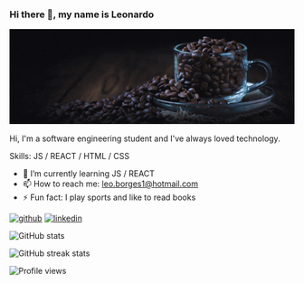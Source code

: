 ### Hi there 👋, my name is Leonardo

<p align="center">
  <img src="https://github.com/wolkenxp/wolkenxp/blob/master/assets/Leonardo.gif" alt="Oi, eu sou o Leonardo">
</p>

Hi, I'm a software engineering student and I've always loved technology.

Skills: JS / REACT / HTML / CSS

- 🌱 I’m currently learning JS / REACT 
- 📫 How to reach me: leo.borges1@hotmail.com 
- ⚡ Fun fact: I play sports and like to read books 


[<img src='https://cdn.jsdelivr.net/npm/simple-icons@3.0.1/icons/github.svg' alt='github' height='40'>](https://github.com/wolkenxp)  [<img src='https://cdn.jsdelivr.net/npm/simple-icons@3.0.1/icons/linkedin.svg' alt='linkedin' height='40'>](https://www.linkedin.com/in/https://www.linkedin.com/in/leonardo-lopes-18b3bb176//)  

![GitHub stats](https://github-readme-stats.vercel.app/api?username=wolkenxp&show_icons=true)  

![GitHub streak stats](https://github-readme-streak-stats.herokuapp.com/?user=wolkenxp)  

![Profile views](https://gpvc.arturio.dev/wolkenxp)
